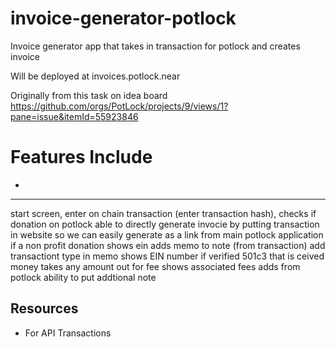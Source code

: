 # invoice-generator-potlock
Invoice generator app that takes in transaction for potlock and creates invoice

Will be deployed at invoices.potlock.near

Originally from this task on idea board  https://github.com/orgs/PotLock/projects/9/views/1?pane=issue&itemId=55923846



# Features Include
-


---------
start screen, enter on chain transaction (enter transaction hash), checks if donation on potlock
able to directly generate invocie by putting transaction in website so we can easily generate as a link from main potlock application
if a non profit donation shows ein
adds memo to note (from transaction)
add transactiont type in memo
shows EIN number if verified 501c3 that is ceived money
takes any amount out for fee
shows associated fees
adds from potlock
ability to put addtional note



## Resources
- For API Transactions
